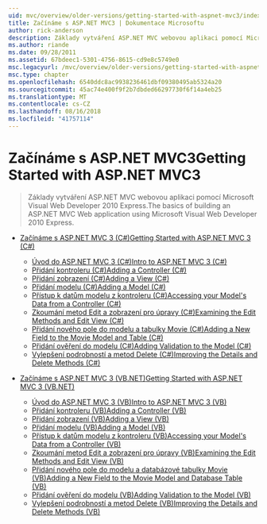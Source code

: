```yaml
---
uid: mvc/overview/older-versions/getting-started-with-aspnet-mvc3/index
title: Začínáme s ASP.NET MVC3 | Dokumentace Microsoftu
author: rick-anderson
description: Základy vytváření ASP.NET MVC webovou aplikaci pomocí Microsoft Visual Web Developer 2010 Express.
ms.author: riande
ms.date: 09/28/2011
ms.assetid: 67bdeec1-5301-4756-8615-cd9e8c5749e0
msc.legacyurl: /mvc/overview/older-versions/getting-started-with-aspnet-mvc3
msc.type: chapter
ms.openlocfilehash: 6540ddc8ac9938236461dbf09380495ab5324a20
ms.sourcegitcommit: 45ac74e400f9f2b7dbded66297730f6f14a4eb25
ms.translationtype: MT
ms.contentlocale: cs-CZ
ms.lasthandoff: 08/16/2018
ms.locfileid: "41757114"
---
```

<a name="getting-started-with-aspnet-mvc3"></a><span data-ttu-id="075db-103">Začínáme s ASP.NET MVC3</span><span class="sxs-lookup"><span data-stu-id="075db-103">Getting Started with ASP.NET MVC3</span></span>
====================
> <span data-ttu-id="075db-104">Základy vytváření ASP.NET MVC webovou aplikaci pomocí Microsoft Visual Web Developer 2010 Express.</span><span class="sxs-lookup"><span data-stu-id="075db-104">The basics of building an ASP.NET MVC Web application using Microsoft Visual Web Developer 2010 Express.</span></span>


- [<span data-ttu-id="075db-105">Začínáme s ASP.NET MVC 3 (C#)</span><span class="sxs-lookup"><span data-stu-id="075db-105">Getting Started with ASP.NET MVC 3 (C#)</span></span>](cs/index.md)

    - [<span data-ttu-id="075db-106">Úvod do ASP.NET MVC 3 (C#)</span><span class="sxs-lookup"><span data-stu-id="075db-106">Intro to ASP.NET MVC 3 (C#)</span></span>](cs/intro-to-aspnet-mvc-3.md)
    - [<span data-ttu-id="075db-107">Přidání kontroleru (C#)</span><span class="sxs-lookup"><span data-stu-id="075db-107">Adding a Controller (C#)</span></span>](cs/adding-a-controller.md)
    - [<span data-ttu-id="075db-108">Přidání zobrazení (C#)</span><span class="sxs-lookup"><span data-stu-id="075db-108">Adding a View (C#)</span></span>](cs/adding-a-view.md)
    - [<span data-ttu-id="075db-109">Přidání modelu (C#)</span><span class="sxs-lookup"><span data-stu-id="075db-109">Adding a Model (C#)</span></span>](cs/adding-a-model.md)
    - [<span data-ttu-id="075db-110">Přístup k datům modelu z kontroleru (C#)</span><span class="sxs-lookup"><span data-stu-id="075db-110">Accessing your Model's Data from a Controller (C#)</span></span>](cs/accessing-your-models-data-from-a-controller.md)
    - [<span data-ttu-id="075db-111">Zkoumání metod Edit a zobrazení pro úpravy (C#)</span><span class="sxs-lookup"><span data-stu-id="075db-111">Examining the Edit Methods and Edit View (C#)</span></span>](cs/examining-the-edit-methods-and-edit-view.md)
    - [<span data-ttu-id="075db-112">Přidání nového pole do modelu a tabulky Movie (C#)</span><span class="sxs-lookup"><span data-stu-id="075db-112">Adding a New Field to the Movie Model and Table (C#)</span></span>](cs/adding-a-new-field.md)
    - [<span data-ttu-id="075db-113">Přidání ověření do modelu (C#)</span><span class="sxs-lookup"><span data-stu-id="075db-113">Adding Validation to the Model (C#)</span></span>](cs/adding-validation-to-the-model.md)
    - [<span data-ttu-id="075db-114">Vylepšení podrobností a metod Delete (C#)</span><span class="sxs-lookup"><span data-stu-id="075db-114">Improving the Details and Delete Methods (C#)</span></span>](cs/improving-the-details-and-delete-methods.md)
- [<span data-ttu-id="075db-115">Začínáme s ASP.NET MVC 3 (VB.NET)</span><span class="sxs-lookup"><span data-stu-id="075db-115">Getting Started with ASP.NET MVC 3 (VB.NET)</span></span>](vb/index.md)

    - [<span data-ttu-id="075db-116">Úvod do ASP.NET MVC 3 (VB)</span><span class="sxs-lookup"><span data-stu-id="075db-116">Intro to ASP.NET MVC 3 (VB)</span></span>](vb/intro-to-aspnet-mvc-3.md)
    - [<span data-ttu-id="075db-117">Přidání kontroleru (VB)</span><span class="sxs-lookup"><span data-stu-id="075db-117">Adding a Controller (VB)</span></span>](vb/adding-a-controller.md)
    - [<span data-ttu-id="075db-118">Přidání zobrazení (VB)</span><span class="sxs-lookup"><span data-stu-id="075db-118">Adding a View (VB)</span></span>](vb/adding-a-view.md)
    - [<span data-ttu-id="075db-119">Přidání modelu (VB)</span><span class="sxs-lookup"><span data-stu-id="075db-119">Adding a Model (VB)</span></span>](vb/adding-a-model.md)
    - [<span data-ttu-id="075db-120">Přístup k datům modelu z kontroleru (VB)</span><span class="sxs-lookup"><span data-stu-id="075db-120">Accessing your Model's Data from a Controller (VB)</span></span>](vb/accessing-your-models-data-from-a-controller.md)
    - [<span data-ttu-id="075db-121">Zkoumání metod Edit a zobrazení pro úpravy (VB)</span><span class="sxs-lookup"><span data-stu-id="075db-121">Examining the Edit Methods and Edit View (VB)</span></span>](vb/examining-the-edit-methods-and-edit-view.md)
    - [<span data-ttu-id="075db-122">Přidání nového pole do modelu a databázové tabulky Movie (VB)</span><span class="sxs-lookup"><span data-stu-id="075db-122">Adding a New Field to the Movie Model and Database Table (VB)</span></span>](vb/adding-a-new-field.md)
    - [<span data-ttu-id="075db-123">Přidání ověření do modelu (VB)</span><span class="sxs-lookup"><span data-stu-id="075db-123">Adding Validation to the Model (VB)</span></span>](vb/adding-validation-to-the-model.md)
    - [<span data-ttu-id="075db-124">Vylepšení podrobností a metod Delete (VB)</span><span class="sxs-lookup"><span data-stu-id="075db-124">Improving the Details and Delete Methods (VB)</span></span>](vb/improving-the-details-and-delete-methods.md)
